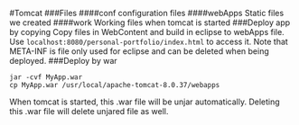 #Tomcat
###Files
####conf
configuration files
####webApps
Static files we created
####work
Working files when tomcat is started
###Deploy app by copying
Copy files in WebContent and build in eclipse to webApps file.  
Use ```localhost:8080/personal-portfolio/index.html``` to access it.
Note that META-INF is file only used for eclipse and can be deleted when being deployed.
###Deploy by war
```
jar -cvf MyApp.war
cp MyApp.war /usr/local/apache-tomcat-8.0.37/webapps
```
When tomcat is started, this .war file will be unjar automatically.
Deleting this .war file will delete unjared file as well.